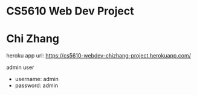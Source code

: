 # CS5610 Web Dev Project
# Chi Zhang

heroku app url: https://cs5610-webdev-chizhang-project.herokuapp.com/

admin user
- username: admin
- password: admin